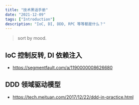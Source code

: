 ```yaml
---
title: "技术黑话手册"
date: "2021-12-09"
tags: ["Introduction"]
description: "IoC, DI, DDD, RPC 等等都是什么？"
---
```


> sort by mood.

## IoC 控制反转, DI 依赖注入

- https://segmentfault.com/a/1190000008626680

## DDD 领域驱动模型

- https://tech.meituan.com/2017/12/22/ddd-in-practice.html
